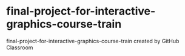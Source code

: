 # final-project-for-interactive-graphics-course-train
final-project-for-interactive-graphics-course-train created by GitHub Classroom


